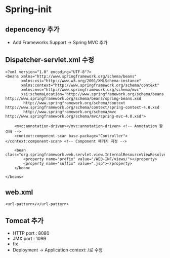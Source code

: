# Spring-init

## depencency 추가
- Add Frameworks Support -> Spring MVC 추가

## Dispatcher-servlet.xml 수정
```
<?xml version="1.0" encoding="UTF-8"?>
<beans xmlns="http://www.springframework.org/schema/beans"
       xmlns:xsi="http://www.w3.org/2001/XMLSchema-instance"
       xmlns:context="http://www.springframework.org/schema/context"
       xmlns:mvc="http://www.springframework.org/schema/mvc"
       xsi:schemaLocation="http://www.springframework.org/schema/beans http://www.springframework.org/schema/beans/spring-beans.xsd
        http://www.springframework.org/schema/context http://www.springframework.org/schema/context/spring-context-4.0.xsd
        http://www.springframework.org/schema/mvc http://www.springframework.org/schema/mvc/spring-mvc-4.0.xsd">

    <mvc:annotation-driven></mvc:annotation-driven> <!-- Annotation 활성화 -->
    <context:component-scan base-package="Controller"></context:component-scan> <!-- Component 패키지 지정 -->

    <bean class="org.springframework.web.servlet.view.InternalResourceViewResolver">
        <property name="prefix" value="/WEB-INF/views/"></property>
        <property name="suffix" value=".jsp"></property>
    </bean>

</beans>
```

## web.xml
```
<url-pattern>/</url-pattern>
```

## Tomcat 추가
- HTTP port : 8080
- JMX port : 1099
- fix
- Deployment -> Application context: /로 수정
